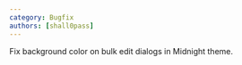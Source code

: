 ```yaml
---
category: Bugfix
authors: [shall0pass]
---
```


Fix background color on bulk edit dialogs in Midnight theme.

